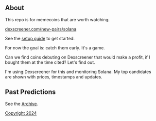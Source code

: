 ## About

This repo is for memecoins that are worth watching.

[dexscreener.com/new-pairs/solana](https://dexscreener.com/new-pairs/solana)

See the [setup guide](setup.md) to get started.

For now the goal is: catch them early. It's a game. 

Can we find coins debuting on Dexscreener that would make a profit, if I bought them at the time cited? Let's find out.

I'm using Dexscreener for this and monitoring Solana. My top candidates are shown with prices, timestamps and updates.

## Past Predictions

See the [Archive](archive.md).

[Copyright 2024](https://github.com/julianeon/cooking)
